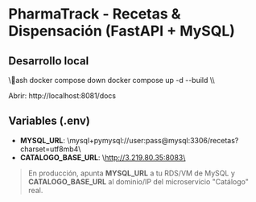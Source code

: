 ﻿# PharmaTrack - Recetas & Dispensación (FastAPI + MySQL)

## Desarrollo local
\\\ash
docker compose down
docker compose up -d --build
\\\

Abrir: http://localhost:8081/docs

## Variables (.env)
- **MYSQL_URL**: \mysql+pymysql://user:pass@mysql:3306/recetas?charset=utf8mb4\
- **CATALOGO_BASE_URL**: \http://3.219.80.35:8083\

> En producción, apunta **MYSQL_URL** a tu RDS/VM de MySQL y **CATALOGO_BASE_URL** al dominio/IP del microservicio "Catálogo" real.
